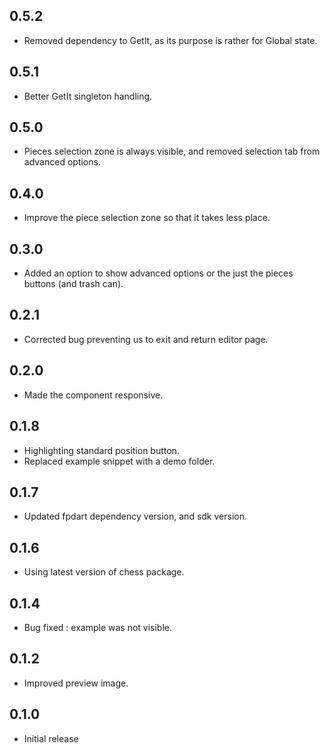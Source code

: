 ## 0.5.2

- Removed dependency to GetIt, as its purpose is rather for Global state.

## 0.5.1

- Better GetIt singleton handling.

## 0.5.0

- Pieces selection zone is always visible, and removed selection tab from advanced options.

## 0.4.0

- Improve the piece selection zone so that it takes less place.

## 0.3.0

- Added an option to show advanced options or the just the pieces buttons (and trash can).

## 0.2.1

- Corrected bug preventing us to exit and return editor page.

## 0.2.0

- Made the component responsive.

## 0.1.8

- Highlighting standard position button.
- Replaced example snippet with a demo folder.

## 0.1.7

- Updated fpdart dependency version, and sdk version.

## 0.1.6

- Using latest version of chess package.

## 0.1.4

- Bug fixed : example was not visible.

## 0.1.2

- Improved preview image.

## 0.1.0

- Initial release
